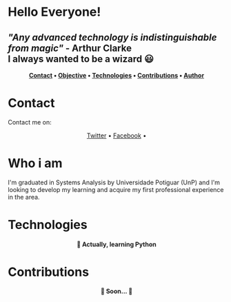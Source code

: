 # Hello Everyone!

## <i>"Any advanced technology is indistinguishable from magic"</i> - Arthur Clarke </br> I always wanted to be a wizard 😃

<strong><p align="center">
 <a href="#contact">Contact</a> •
 <a href="#objective">Objective</a> •
 <a href="#technologies">Technologies</a> • 
 <a href="#contributions">Contributions</a> • 
 <a href="#author">Author</a>
</p></strong>

# Contact
<p>Contact me on:</p>
<p align="center">
 <a href="https://www.facebook.com/iranf2/">Twitter</a> •
 <a href="https://twitter.com/jiffilho/">Facebook</a> •
</p>

# Who i am
<p>I'm graduated in Systems Analysis by Universidade Potiguar (UnP) and I'm looking to develop my learning and acquire my first professional experience in the area.</p>

# Technologies
<h4 align="center"> 
	🚀 Actually, learning Python
</h4>

# Contributions
<h4 align="center"> 
	🚧  Soon...  🚧
</h4>
